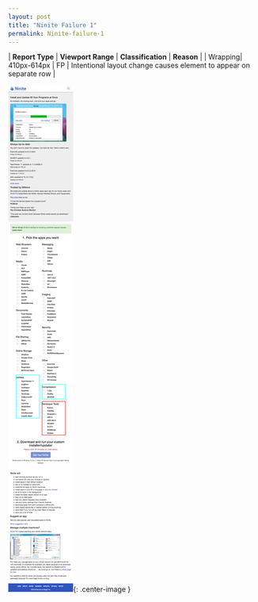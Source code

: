 ```yaml
---
layout: post
title: "Ninite Failure 1"
permalink: Ninite-failure-1
---
```

| **Report Type** | **Viewport Range** | **Classification** | **Reason** |
| Wrapping| 410px-614px | FP | Intentional layout change causes element to appear on separate row | 

![Screenshot of the fault](assets/images/Ninite/fault1/wrappingWidth512.png){: .center-image }